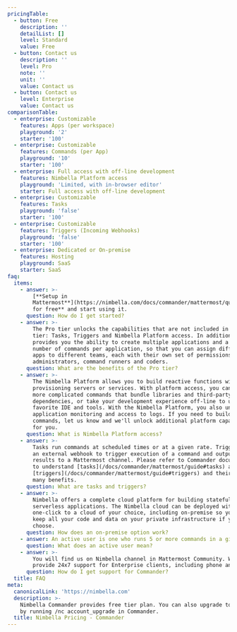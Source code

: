 ```yaml
---
pricingTable:
  - button: Free
    description: ''
    detailList: []
    level: Standard
    value: Free
  - button: Contact us
    description: ''
    level: Pro
    note: ''
    unit: ''
    value: Contact us
  - button: Contact us
    level: Enterprise
    value: Contact us
comparisonTable:
  - enterprise: Customizable
    features: Apps (per workspace)
    playground: '2'
    starter: '100'
  - enterprise: Customizable
    features: Commands (per App)
    playground: '10'
    starter: '100'
  - enterprise: Full access with off-line development
    features: Nimbella Platform access
    playground: 'Limited, with in-browser editor'
    starter: Full access with off-line development
  - enterprise: Customizable
    features: Tasks
    playground: 'false'
    starter: '100'
  - enterprise: Customizable
    features: Triggers (Incoming Webhooks)
    playground: 'false'
    starter: '100'
  - enterprise: Dedicated or On-premise
    features: Hosting
    playground: SaaS
    starter: SaaS
faq:
  items:
    - answer: >-
        [**Setup in
        Mattermost**](https://nimbella.com/docs/commander/mattermost/quickstart#quickstart)**
        for free** and start using it.
      question: How do I get started?
    - answer: >-
        The Pro tier unlocks the capabilities that are not included in the free
        tier: Tasks, Triggers and Nimbella Platform access. In addition, it
        provides you the ability to create multiple applications and a greater
        number of commands per application, so that you can assign different
        apps to different teams, each with their own set of permissions for
        administrators, command runners and coders.
      question: What are the benefits of the Pro tier?
    - answer: >-
        The Nimbella Platform allows you to build reactive functions without
        provisioning servers or services. With platform access, you can build
        more complicated commands that bundle libraries and third-party
        dependencies, or take your development experience off-line to use your
        favorite IDE and tools. With the Nimbella Platform, you also unlock
        application monitoring and access to logs. If you need to build stateful
        commands, let us know and we'll unlock additional platform capabilities
        for you.
      question: What is Nimbella Platform access?
    - answer: >-
        Tasks run commands at scheduled times or at a given rate. Triggers allow
        an external webhook to trigger execution of a command and output the
        results to a Mattermost channel. Please refer to Commander documentation
        to understand [tasks](/docs/commander/mattermost/guide#tasks) and
        [triggers](/docs/commander/mattermost/guide#triggers) and their
        many benefits.
      question: What are tasks and triggers?
    - answer: >-
        Nimbella offers a complete cloud platform for building stateful
        serverless applications. The Nimbella cloud can be deployed with
        one-click to a cloud of your choice, including on-premise so you can
        keep all your code and data on your private infrastructure if you
        choose.
      question: How does an on-premise option work?
    - answer: An active user is one who runs 5 or more commands in a given month.
      question: What does an active user mean?
    - answer: >-
        You will find us on Nimbella channel in Mattermost Community. We also
        provide 24x7 support for Enterprise clients, including phone and email.
      question: How do I get support for Commander?
  title: FAQ
meta:
  canonicalLink: 'https://nimbella.com'
  description: >-
    Nimbella Commander provides free tier plan. You can also upgrade to Pro Plan
    by running /nc account_upgrade in Commander.
  title: Nimbella Pricing - Commander
---
```


